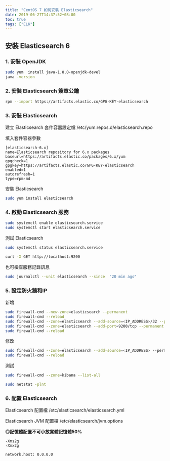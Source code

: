 ```yaml
---
title: "CentOS 7 如何安裝 Elasticsearch"
date: 2019-06-27T14:37:52+08:00
toc: true
tags: ["ELK"]
---
```


<!--more-->

## 安裝 Elasticsearch 6

### 1. 安裝 OpenJDK

```bash
sudo yum  install java-1.8.0-openjdk-devel
java -version
```

### 2. 安裝 Elasticsearch 簽章公鑰

```bash
rpm --import https://artifacts.elastic.co/GPG-KEY-elasticsearch
```

### 3. 安裝 Elasticsearch

建立 Elasticsearch 套件容器設定檔 /etc/yum.repos.d/elasticsearch.repo

填入套件容器參數

```text
[elasticsearch-6.x]
name=Elasticsearch repository for 6.x packages
baseurl=https://artifacts.elastic.co/packages/6.x/yum
gpgcheck=1
gpgkey=https://artifacts.elastic.co/GPG-KEY-elasticsearch
enabled=1
autorefresh=1
type=rpm-md
```

安裝 Elasticsearch

```bash
sudo yum install elasticsearch
```

### 4. 啟動 Elasticsearch 服務

```bash
sudo systemctl enable elasticsearch.service
sudo systemctl start elasticsearch.service
```

測試 Elasticsearch

```bash
sudo systemctl status elasticsearch.service

curl -X GET http://localhost:9200
```

也可檢查服務記錄訊息

```bash
sudo journalctl --unit elasticsearch --since  "20 min ago"
```

### 5. 設定防火牆和IP

新增

```bash
sudo firewall-cmd --new-zone=elasticsearch --permanent
sudo firewall-cmd --reload
sudo firewall-cmd --zone=elasticsearch --add-source=<IP_ADDRESS>/32 --permanent
sudo firewall-cmd --zone=elasticsearch --add-port=9200/tcp --permanent
sudo firewall-cmd --reload
```

修改

```bash
sudo firewall-cmd --zone=elasticsearch --add-source=<IP_ADDRESS> --permanent
sudo firewall-cmd --reload
```

測試

```bash
sudo firewall-cmd --zone=kibana --list-all

sudo netstat -plnt
```

### 6. 配置 Elasticsearch

Elasticsearch 配置檔 /etc/elasticsearch/elasticsearch.yml

Elasticsearch JVM 配置檔 /etc/elasticsearch/jvm.options

__◎記憶體配置不可小放實體記憶體50%__

```text
-Xms2g
-Xmx2g

network.host: 0.0.0.0
```

[參考官方說明]:https://www.elastic.co/guide/en/elasticsearch/reference/current/settings.html
